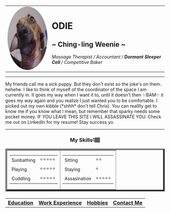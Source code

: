 <!DOCTYPE md>
<html lang="en" dir="ltr">

<head>
  <meta charset="utf-8">
  <title>🥩Odie's Secret Site🥩</title>
</head>

<body>
  <table cellspacing="20">
    <tr>
      <td>
        <img src="images/chinglingweenie-modified.png" alt="sugardaddyprofilephoto" height="200px" />
      </td>
      <td>
        <h1>ODIE</h1>
        <h2>~ Ching-ling Weenie ~</h2> <!-- "Pootiful" "Overgrown Dustmite With An Attitude" "The Dungeon Dingo"-->
        <p>
          <em>Massage Therapist / Accountant / <strong>Dormant Sleeper Cell</strong> / Competitive Baker</em>
        </p>
      </td>
    </tr>
  </table>
  <hr />
  <p>
    My friends call me a sick puppy. But they don't exist so the joke's on them. hehehe. I like to think of myself of the coordinator of the space I am currently in. It goes my way when I want it to, until it doesn't then ✨BAM✨ it goes my way again
    and you realize I just wanted you to be comfortable. I picked out my own kibble (*shhh* don't tell Chris). You can realllly get to know me if you know what I mean, but remember that sparky needs some pocket money. IF YOU LEAVE THIS SITE I WILL
    ASSASSINATE YOU. Check me out on LinkedIn for my resume! Stay success yo.
  </p>
  <hr />
  <h3 align="center">My Skills👇🏽</h3>
  <table align="center" border="5">
    <tbody>
      <tr>
        <td>
          <table cellspacing="10">
            <tr>
              <td>
                Sunbathing
              </td>
              <td>
                ⭐⭐⭐⭐⭐
              </td>
            </tr>
            <tr>
              <td>
                Playing
              </td>
              <td>
                ⭐⭐⭐⭐⭐
              </td>
            </tr>
            <tr>
              <td>
                Cuddling
              </td>
              <td>
                ⭐⭐⭐⭐⭐
              </td>
            </tr>
          </table>
        </td>
        <td>
          <table cellspacing="10">
            <tr>
              <td>
                Sitting
              </td>
              <td>
                ⭐⭐
              </td>
            </tr>
            <tr>
              <td>
                Staying
              </td>
              <td>
                ⭐
              </td>
            </tr>
            <tr>
              <td>
                Assasination
              </td>
              <td>
                ⭐⭐⭐⭐⭐
              </td>
            </tr>
          </table>
        </td>
      </tr>
    </tbody>
  </table>
  <h3>
    <table cellspacing="20" align="center">
      <tr>
        <td>
          <a href="school.html">Education</a>
        </td>
        <td>
          <a href="jobs.html">Work Experience</a>
        </td>
        <td>
          <a href="hobbies.html">Hobbies</a>
        </td>
        <td>
          <a href="contact.html">Contact Me</a>
        </td>
      </tr>
    </table>
  </h3>
</body>

</html>
